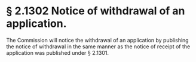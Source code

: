 # § 2.1302   Notice of withdrawal of an application.

The Commission will notice the withdrawal of an application by publishing the notice of withdrawal in the same manner as the notice of receipt of the application was published under § 2.1301.




